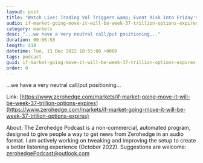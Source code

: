```yaml
---
layout: post
title: "Watch Live: Trading Vol Triggers &amp; Event Risk Into Friday's Massive Option Expiration"
audio: if-market-going-move-it-will-be-week-37-trillion-options-expires-0
category: markets
desc: "...we have a very neutral call/put positioning..."
duration: 00:06:58
length: 418
datetime: Tue, 13 Dec 2022 18:55:00 +0000
tags: podcast
guid: if-market-going-move-it-will-be-week-37-trillion-options-expires-0
order: 0
---
```

...we have a very neutral call/put positioning...

Link: [https://www.zerohedge.com/markets/if-market-going-move-it-will-be-week-37-trillion-options-expires](https://www.zerohedge.com/markets/if-market-going-move-it-will-be-week-37-trillion-options-expires)

About: The Zerohedge Podcast is a non-commercial, automated program, designed to give people a way to get news from Zerohedge in an audio format.  I am actively working on tweaking and improving the setup to create a better listening experience (October 2022).  Suggestions are welcome: [zerohedgePodcast@outlook.com](mailto:zerohedgePodcast@outlook.com)